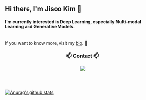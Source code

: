 ## Hi there, I'm Jisoo Kim 👋
#### I’m currently interested in Deep Learning, especially Multi-modal Learning and Generative Models.</h4>
<br>
If you want to know more, visit my <a href="https://memesoo99.github.io/">bio</a>. 🌱

<br>
<h3 align="center">📫 Contact 📫</h3>

<p align="center">
<!--
  <a href="https://www.instagram.com/jiiiiissooooo/"><img src="https://img.shields.io/badge/Instagram-E4405F?style=flat-square&logo=Instagram&logoColor=white&link=https://www.instagram.com/woo0_hooo/"/></a> -->
<a href="mailto:genniferk1234@gmail.com"><img src="https://img.shields.io/badge/Gmail-d14836?style=flat-square&logo=Gmail&logoColor=white&link=viliketh1s98@naver.com"/></a>
</p>


<br><br>


[![Anurag's github stats](https://github-readme-stats.vercel.app/api?username=memesoo99)](https://github.com/anuraghazra/github-readme-stats)
